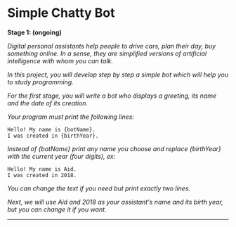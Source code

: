 # Simple Chatty Bot

**Stage 1: (ongoing)**

_Digital personal assistants help people to drive cars, plan their day, buy something online. In a sense, they are simplified versions of artificial intelligence with whom you can talk._

_In this project, you will develop step by step a simple bot which will help you to study programming._

_For the first stage, you will write a bot who displays a greeting, its name and the date of its creation._

_Your program must print the following lines:_

```
Hello! My name is {botName}.
I was created in {birthYear}.
```
_Instead of {botName} print any name you choose and replace {birthYear} with the current year (four digits), ex:_

```
Hello! My name is Aid.
I was created in 2018.
```
_You can change the text if you need but print exactly two lines._

_Next, we will use Aid and 2018 as your assistant's name and its birth year, but you can change it if you want._

***
